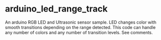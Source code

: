 # arduino_led_range_track
An arduino RGB LED and Ultrasonic sensor sample. LED changes color with smooth transitions depending on the range detected. This code can handle any number of colors and any number of transition levels. See comments.
